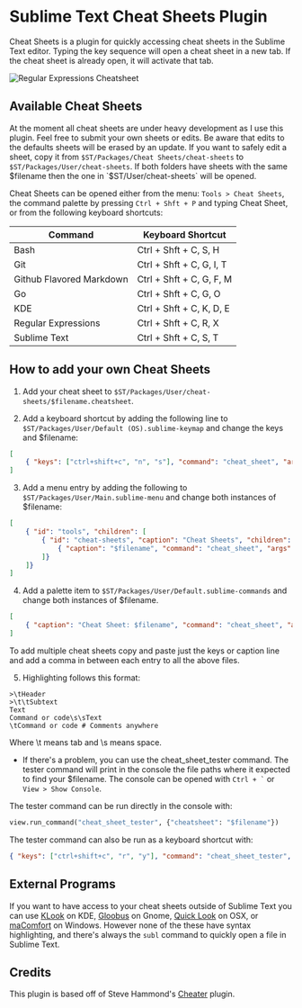 # Sublime Text Cheat Sheets Plugin

Cheat Sheets is a plugin for quickly accessing cheat sheets in the Sublime Text editor. Typing the key sequence will open a cheat sheet in a new tab. If the cheat sheet is already open, it will activate that tab.

![Regular Expressions Cheatsheet](https://raw.github.com/dmikalova/sublime-cheat-sheets/master/example.png "Regular Expressions Cheatsheet")

## Available Cheat Sheets

At the moment all cheat sheets are under heavy development as I use this plugin. Feel free to submit your own sheets or edits. Be aware that edits to the defaults sheets will be erased by an update. If you want to safely edit a sheet, copy it from `$ST/Packages/Cheat Sheets/cheat-sheets` to `$ST/Packages/User/cheat-sheets`. If both folders have sheets with the same $filename then the one in `$ST/User/cheat-sheets` will be opened.

Cheat Sheets can be opened either from the menu: `Tools > Cheat Sheets`, the command palette by pressing `Ctrl + Shft + P` and typing Cheat Sheet, or from the following keyboard shortcuts:

Command                  | Keyboard Shortcut
------------------------ | ---
Bash                     | Ctrl + Shft + C,  S, H
Git                      | Ctrl + Shft + C,  G, I, T
Github Flavored Markdown | Ctrl + Shft + C,  G, F, M
Go                       | Ctrl + Shft + C,  G, O
KDE                      | Ctrl + Shft + C,  K, D, E
Regular Expressions      | Ctrl + Shft + C,  R, X
Sublime Text             | Ctrl + Shft + C,  S, T

## How to add your own Cheat Sheets

1. Add your cheat sheet to `$ST/Packages/User/cheat-sheets/$filename.cheatsheet`.

2. Add a keyboard shortcut by adding the following line to `$ST/Packages/User/Default (OS).sublime-keymap` and change the keys and $filename:
```json
[
	{ "keys": ["ctrl+shift+c", "n", "s"], "command": "cheat_sheet", "args": {"cheatsheet": "$filename"} }
]
```

3. Add a menu entry by adding the following to `$ST/Packages/User/Main.sublime-menu` and change both instances of $filename:
```json
[
	{ "id": "tools", "children": [
		{ "id": "cheat-sheets", "caption": "Cheat Sheets", "children": [
			{ "caption": "$filename", "command": "cheat_sheet", "args": {"cheatsheet": "$filename"} }
		]}
	]}
]
```

4. Add a palette item to `$ST/Packages/User/Default.sublime-commands` and change both instances of $filename.
```json
[
	{ "caption": "Cheat Sheet: $filename", "command": "cheat_sheet", "args": {"cheatsheet": "$filename"} }
]
```

To add multiple cheat sheets copy and paste just the keys or caption line and add a comma in between each entry to all the above files.

5. Highlighting follows this format:
```
>\tHeader
>\t\tSubtext
Text
Command or code\s\sText
\tCommand or code # Comments anywhere
```

Where \t means tab and \s means space.

* If there's a problem, you can use the cheat_sheet_tester command. The tester command will print in the console the file paths where it expected to find your $filename. The console can be opened with `` Ctrl + ` `` or `View > Show Console`.

The tester command can be run directly in the console with:
```python
view.run_command("cheat_sheet_tester", {"cheatsheet": "$filename"})
```

The tester command can also be run as a keyboard shortcut with:
```json
{ "keys": ["ctrl+shift+c", "r", "y"], "command": "cheat_sheet_tester", "args": {"cheatsheet": "$filename"} }
```

## External Programs
If you want to have access to your cheat sheets outside of Sublime Text you can use [KLook](http://www.koryavov.net/2012/03/klook-new-utility-for-kde-and-rosa.html) on KDE, [Gloobus](http://gloobus.net/gloobus-preview/) on Gnome, [Quick Look](http://www.macworld.com/article/1131923/qlterminal.html) on OSX, or [maComfort](http://rafaelklaus.com/macomfort/) on Windows. However none of the these have syntax highlighting, and there's always the `subl` command to quickly open a file in Sublime Text.

## Credits
This plugin is based off of Steve Hammond's [Cheater](https://github.com/shammond42/cheater) plugin.